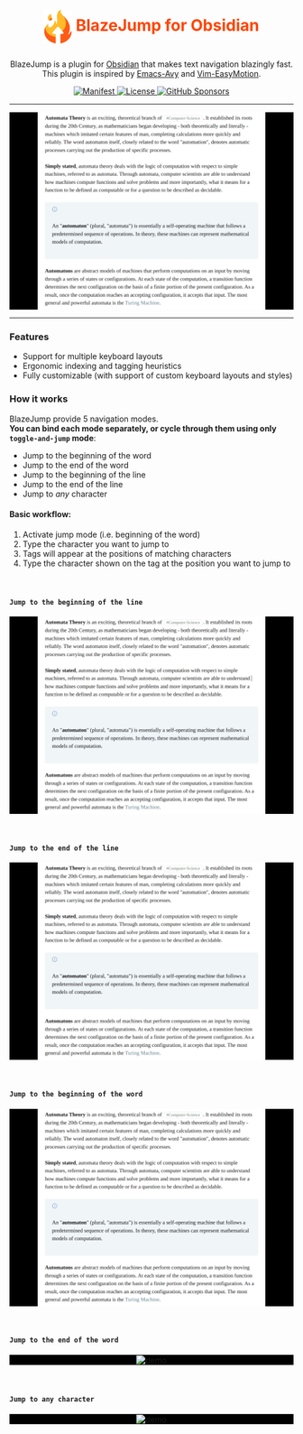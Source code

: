 <h1 align="center" style="color: orangered;">

<img alt="" align="center" height="60" width="50" src="https://github.com/henryco/BlazeJump-Obsidian/blob/master/doc/logo.png?raw=true"> BlazeJump for Obsidian</h1>

<p align="center">
    BlazeJump is a plugin for <a href="https://obsidian.md">Obsidian</a> that makes text navigation blazingly fast. <br/>
    This plugin is inspired by <a href="https://github.com/abo-abo/avy"> Emacs-Avy</a> and
    <a href="https://github.com/Lokaltog/vim-easymotion"> Vim-EasyMotion</a>.
</p>

<div align="center">
  <a href="https://github.com/henryco/BlazeJump-Obsidian/releases/latest">
    <img src="https://img.shields.io/github/manifest-json/v/henryco/BlazeJump-Obsidian?color=crimson" alt="Manifest">
  </a>

  <a href="https://github.com/henryco/BlazeJump-Obsidian/blob/master/LICENSE">
    <img src="https://img.shields.io/github/license/henryco/BlazeJump-Obsidian" alt="License">
  </a>

  <a href="https://github.com/sponsors/henryco">
    <img alt="GitHub Sponsors" src="https://img.shields.io/github/sponsors/henryco?color=purple">
  </a>
</div>

---

<p align="center" style="background: black">
  <img src="https://github.com/henryco/BlazeJump-Obsidian/blob/master/doc/s1.gif?raw=true" height="350" width="auto" alt="demo" align="center">
</p>

---

### Features
* Support for multiple keyboard layouts
* Ergonomic indexing and tagging heuristics
* Fully customizable (with support of custom keyboard layouts and styles)

### How it works
BlazeJump provide 5 navigation modes. </br>
**You can bind each mode separately, or cycle through them using only `toggle-and-jump` mode**:
* Jump to the beginning of the word
* Jump to the end of the word
* Jump to the beginning of the line
* Jump to the end of the line
* Jump to *any* character


#### Basic workflow:
1. Activate jump mode (i.e. beginning of the word)
2. Type the character you want to jump to
3. Tags will appear at the positions of matching characters
4. Type the character shown on the tag at the position you want to jump to

<br/>

#### **`Jump to the beginning of the line`**
<p align="center" style="background: black">
  <img src="https://github.com/henryco/BlazeJump-Obsidian/blob/master/doc/line_s1.gif?raw=true" height="350" width="auto" alt="demo" align="center">
</p>
<br/>

#### **`Jump to the end of the line`**
<p align="center" style="background: black">
  <img src="https://github.com/henryco/BlazeJump-Obsidian/blob/master/doc/line_e1.gif?raw=true" height="350" width="auto" alt="demo" align="center">
</p>
<br/>

#### **`Jump to the beginning of the word`**
<p align="center" style="background: black">
  <img src="https://github.com/henryco/BlazeJump-Obsidian/blob/master/doc/s1.gif?raw=true" height="350" width="auto" alt="demo" align="center">
</p>
<br/>

#### **`Jump to the end of the word`**
<p align="center" style="background: black">
  <img src="https://github.com/henryco/BlazeJump-Obsidian/blob/master/doc/e2.gif?raw=true" height="350" width="auto" alt="demo" align="center">
</p>
<br/>

#### **`Jump to any character`**
<p align="center" style="background: black">
  <img src="https://github.com/henryco/BlazeJump-Obsidian/blob/master/doc/any2.gif?raw=true" height="350" width="auto" alt="demo" align="center">
</p>
<br/>

